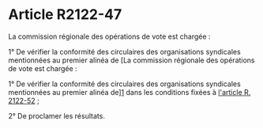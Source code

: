 # Article R2122-47

La commission régionale des opérations de vote est chargée : 
  
  
1° De vérifier la conformité des circulaires des organisations syndicales mentionnées au premier alinéa de [La commission régionale des opérations de vote est chargée : 
  
  
1° De vérifier la conformité des circulaires des organisations syndicales mentionnées au premier alinéa de][1] dans les conditions fixées à [l'article R. 2122-52][2] ; 
  
  
2° De proclamer les résultats.

 [1]: /affichCodeArticle.do?cidTexte=LEGITEXT000006072050&idArticle=LEGIARTI000024280422&dateTexte=&categorieLien=cid
 [2]: /affichCodeArticle.do?cidTexte=LEGITEXT000006072050&idArticle=LEGIARTI000024280466&dateTexte=&categorieLien=cid